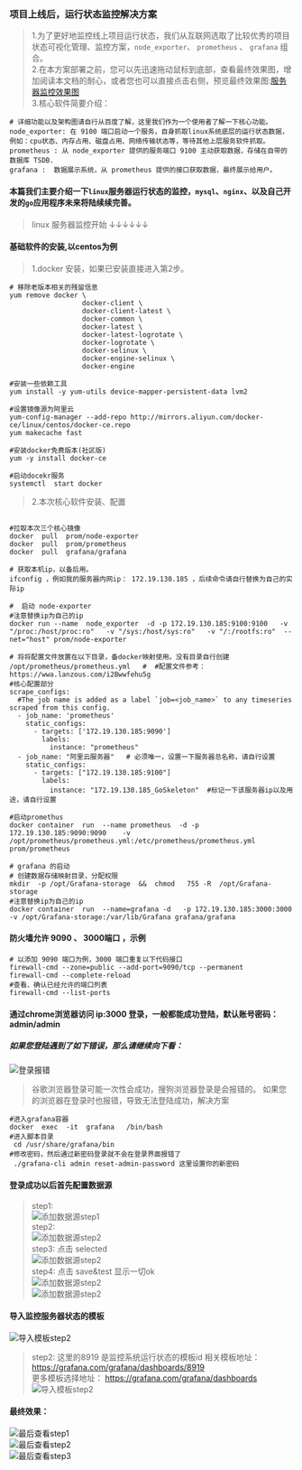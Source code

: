 ### 项目上线后，运行状态监控解决方案  
> 1.为了更好地监控线上项目运行状态，我们从互联网选取了比较优秀的项目状态可视化管理、监控方案，`node_exporter`、 `prometheus` 、 `grafana` 组合。  
> 2.在本方案部署之前，您可以先迅速拖动鼠标到底部，查看最终效果图，增加阅读本文档的耐心，或者您也可以直接点击右侧，预览最终效果图:[服务器监控效果图](https://grafana.com/grafana/dashboards/8919)  
> 3.核心软件简要介绍：
```code  
# 详细功能以及架构图请自行从百度了解，这里我们作为一个使用者了解一下核心功能。    
node_exporter: 在 9100 端口启动一个服务，自身抓取linux系统底层的运行状态数据，例如：cpu状态、内存占用、磁盘占用、网络传输状态等，等待其他上层服务软件抓取。
prometheus : 从 node_exporter 提供的服务端口 9100 主动获取数据，存储在自带的数据库 TSDB. 
grafana :  数据展示系统，从 prometheus 提供的接口获取数据，最终展示给用户。
```

#### 本篇我们主要介绍一下`linux`服务器运行状态的监控，`mysql`、`nginx`、以及自己开发的`go`应用程序未来将陆续续完善。  
> linux 服务器监控开始 ↓↓↓↓↓↓

#### 基础软件的安装,以centos为例    
> 1.docker 安装，如果已安装直接进入第2步。 
```code  
# 移除老版本相关的残留信息
yum remove docker \
                  docker-client \
                  docker-client-latest \
                  docker-common \
                  docker-latest \
                  docker-latest-logrotate \
                  docker-logrotate \
                  docker-selinux \
                  docker-engine-selinux \
                  docker-engine

#安装一些依赖工具
yum install -y yum-utils device-mapper-persistent-data lvm2

#设置镜像源为阿里云
yum-config-manager --add-repo http://mirrors.aliyun.com/docker-ce/linux/centos/docker-ce.repo
yum makecache fast

#安装docker免费版本(社区版)
yum -y install docker-ce

#启动docekr服务
systemctl  start docker

```
> 2.本次核心软件安装、配置   
```code  

#拉取本次三个核心镜像
docker  pull  prom/node-exporter
docker  pull  prom/prometheus
docker  pull  grafana/grafana

# 获取本机ip，以备后用。
ifconfig ，例如我的服务器内网ip： 172.19.130.185 ，后续命令请自行替换为自己的实际ip 

#  启动 node-exporter 
#注意替换ip为自己的ip 
docker run --name  node_exporter  -d -p 172.19.130.185:9100:9100   -v "/proc:/host/proc:ro"   -v "/sys:/host/sys:ro"   -v "/:/rootfs:ro"  --net="host" prom/node-exporter

# 将将配置文件放置在以下目录，备docker映射使用。没有目录自行创建
/opt/prometheus/prometheus.yml   #  #配置文件参考：https://wwa.lanzous.com/i2Bwwfehu5g
#核心配置部分
scrape_configs:
  #The job name is added as a label `job=<job_name>` to any timeseries scraped from this config.
  - job_name: 'prometheus'
    static_configs:
      - targets: ['172.19.130.185:9090']
        labels:
          instance: "prometheus"
  - job_name: "阿里云服务器"   # 必须唯一，设置一下服务器总名称，请自行设置
    static_configs:
      - targets: ["172.19.130.185:9100"]
        labels:
          instance: "172.19.130.185_GoSkeleton"  #标记一下该服务器ip以及用途，请自行设置

#启动promethus
docker container  run  --name prometheus  -d -p    172.19.130.185:9090:9090    -v  /opt/prometheus/prometheus.yml:/etc/prometheus/prometheus.yml  prom/prometheus

# grafana 的启动 
# 创建数据存储映射目录，分配权限
mkdir  -p /opt/Grafana-storage  &&  chmod   755 -R  /opt/Grafana-storage
#注意替换ip为自己的ip 
docker container  run  --name=grafana -d   -p 172.19.130.185:3000:3000    -v /opt/Grafana-storage:/var/lib/Grafana grafana/grafana
```

#### 防火墙允许 9090 、 3000端口  ，示例 
```code  
# 以添加 9090 端口为例，3000 端口重复以下代码接口
firewall-cmd --zone=public --add-port=9090/tcp --permanent
firewall-cmd --complete-reload
#查看、确认已经允许的端口列表
firewall-cmd --list-ports   
```

#### 通过chrome浏览器访问 ip:3000  登录，一般都能成功登陆，默认账号密码：admin/admin

##### 如果您登陆遇到了如下错误，那么请继续向下看：
![登录报错](../Storage/app/img/login_err.jpg)    
> 谷歌浏览器登录可能一次性会成功，搜狗浏览器登录是会报错的。
> 如果您的浏览器在登录时也报错，导致无法登陆成功，解决方案
```code   
#进入grafana容器
docker  exec  -it  grafana   /bin/bash
#进入脚本目录
 cd /usr/share/grafana/bin
#修改密码，然后通过新密码登录就不会在登录界面报错了
 ./grafana-cli admin reset-admin-password 这里设置你的新密码
```

#### 登录成功以后首先配置数据源
> step1:    
![添加数据源step1](../Storage/app/img/add_source1.png)     
> step2:    
![添加数据源step2](../Storage/app/img/add_source2.jpg)     
> step3: 点击 selected     
![添加数据源step2](../Storage/app/img/add_source3.jpg)     
> step4: 点击  save&test 显示一切ok    
![添加数据源step2](../Storage/app/img/add_source4.jpg)      
![添加数据源step2](../Storage/app/img/add_source5.jpg)   

#### 导入监控服务器状态的模板     
![导入模板step2](../Storage/app/img/import1.jpg)  
> step2: 这里的8919 是监控系统运行状态的模板id
> 相关模板地址： https://grafana.com/grafana/dashboards/8919    
> 更多模板选择地址： https://grafana.com/grafana/dashboards   
![导入模板step2](../Storage/app/img/import2.jpg)  

#### 最终效果：
![最后查看step1](../Storage/app/img/finnal1.jpg)  
![最后查看step2](../Storage/app/img/finnal2.jpg)  
![最后查看step3](../Storage/app/img/finnal3.png)  


